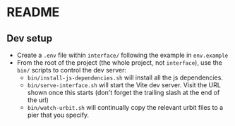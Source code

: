 # README

## Dev setup

- Create a `.env` file within `interface/` following the example in
`env.example`
- From the root of the project (the whole project, not `interface`), use the
`bin/` scripts to control the dev server:
  - `bin/install-js-dependencies.sh` will install all the js dependencies.
  - `bin/serve-interface.sh` will start the Vite dev server. Visit the URL shown
  once this starts (don't forget the trailing slash at the end of the url)
  - `bin/watch-urbit.sh` will continually copy the relevant urbit files to a
  pier that you specify.

